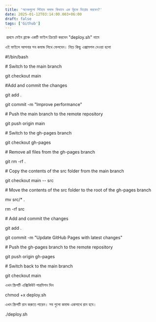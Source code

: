 ```yaml
---
title: 'অনেকগুলো গিটহাব কমান্ড কিভাবে এক ক্লিকে ডিপ্লোয় করবেন?'
date: 2025-01-12T03:14:00.003+06:00
draft: false
tags: ['Github']
---
```


 প্রথমে মেইন ব্রাঞ্চে একটি ফাইল ক্রিয়েট করবেন "deploy.sh" নামে   
  
এই ফাইলে আপনার সব কমান্ড লিখে ফেলবেন। নিচে কিছু এক্সামপল দেওয়া হলো   
  
  

#!/bin/bash

  

\# Switch to the main branch

git checkout main

  

#Add and commit the changes

git add .

git commit \-m "Improve performance"

  

\# Push the main branch to the remote repository

git push origin main

  

\# Switch to the gh-pages branch

git checkout gh-pages

  

\# Remove all files from the gh-pages branch

git rm \-rf .

  

\# Copy the contents of the src folder from the main branch

git checkout main \-- src

  

\# Move the contents of the src folder to the root of the gh-pages branch

mv src/\* .

rm \-rf src

  

\# Add and commit the changes

git add .

git commit \-m "Update GitHub Pages with latest changes"

  

\# Push the gh-pages branch to the remote repository

git push origin gh-pages

  

\# Switch back to the main branch

git checkout main

  

  
  
  
এখন স্ক্রিপটি এক্সিকিউট পারমিশন দিন   
  

chmod +x deploy.sh

  
এখন স্ক্রিপটি রান করুতে পারেন। সব গুলো কমান্ড একসাথে রান হবে।   
  

./deploy.sh